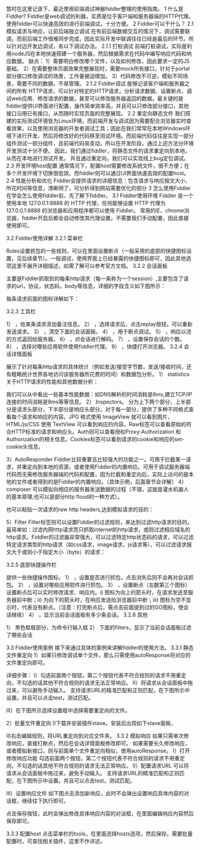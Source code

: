 暂时在这里记录下，最近使用前端调试神器fiddler整理的使用指南。
1	什么是Fiddler?
Fiddler是web调试的利器，实质是位于客户端和服务器端的HTTP代理。使用fiddler可以快速高效的进行前端调试，十分方便。
2	Fiddler可以干什么？
2.1	模拟请求与响应，让前后端独立调试
在有前后端数据交互的情况下，调试需要联调，而前后端工作很难同步完成，因此实际开发中联调往往已经是最后的环节。所以针对边开发边调试，有以下调试办法。
2.1.1	打桩调试
前端打桩调试，实际是利用nodeJS在本地快速搭建一个服务器，然后根据需求在代码中编写响应代码和响应数据。
缺点：
1）需要明白修改哪个文件，以及如何修改，因此要求一定的JS基础。
2）在需要整体页面效果完整展现时，需要mock所有接口，针对于portal部分接口修改调试的场景，工作量被迫增加。
3）代码修改不可逆，模拟不同场景，需要不同的数据，不易管理。
2.1.2	Fiddler调试
能够记录客户端和服务器之间的所有 HTTP请求，可以针对特定的HTTP请求，分析请求数据、设置断点、调试web应用、修改请求的数据，甚至可以修改服务器返回的数据。最关键的是fiddler提供UI界面进行配置，操作简单效率高，并且可以只修改部分接口，其他接口沿用已有接口，从而随时实现页面的完整展现。
2.2	重定向静态文件
我们搭建的实际测试环境皆为Linux环境，而前端开发与调试因为需要配合浏览器实时查看效果，以及使用浏览器的开发者调试工具；因此在我们常常在本地Windows环境下进行开发，然后将修改好的代码移至测试环境。而前端代码往往是实现一部分组件测试一部分组件，且前端代码易变动，所以在开发阶段，通过上述方法分环境开发测试十分不便。
因此，我们通过fiddler，将静态文件的请求重定向到本地，从而在本地进行测试开发。
并且通过重定向，我们可以实现线上bug定位调试。
2.3	开发环境host配置
	通常情况下，配置host需要修改系统文件，很不方便；在多个开发环境下切换很低效。而fiddler则可以通过UI界面快速高效的配置host。
2.4	性能分析和优化
Fiddler会提供请求的详细信息：包含请求与响应报文大小，所花时间等信息，清晰明了，可分析得到网站需要优化的部分
3	怎么使用Fiddler
在学会怎么使用fiddler前，先了解下fiddler。
3.1	Fiddler使用环境
Fiddler 是一个使用本地 127.0.0.1:8888 的 HTTP 代理，任何能够设置 HTTP 代理为 127.0.0.1:8888 的浏览器和应用程序都可以使用 Fiddler。
常用的IE、chrome浏览器，fiddler开启后都会自动修改其代理设置，不需要我们手动配置，因此直接使用即可。

3.2	Fiddler使用详解
3.2.1	菜单栏
 
Rules设置抓包的一些规则，可以在里面设置断点（一般采用的底部的快捷图标设置，见后续章节）。一般调试，使用界面上已经暴露的快捷图标即可，因此其他选项这里不展开详细描述，如需了解可以参考官方文档。
3.2.2	会话面板
 
主要是Fiddler抓取到的每条http请求（每一条称为一个session）,主要包含了请求的url，协议，状态码，body等信息，详细的字段含义如下图所示：
 
每条请求前面的图标详解如下：
 
3.2.3	工具栏
 
1）	 ，给某条请求添加备注信息。
2）	 ，选择请求后，点击replay按钮，可以重新发送请求。
3）	 ，清空下面的会话面板。
4）	 ，用于断点调试。
5）	 ，响应以流的方式返回给服务器。
6）	 ，对会话进行解码。
7）	 ，设置保存会话的个数。
8）	 ，选择对哪些应用软件使用fiddler代理。
9）	 ，快捷打开浏览器。
3.2.4	会话详情面板
 
展示了针对每条http请求的具体统计（例如发送/接受字节数，发送/接收时间，还有粗略统计世界各地访问该服务器所花费的时间）和数据包分析。
1）	statistics
关于HTTP请求的性能和其他数据分析：
  
我们可以从中看出一些基本性能数据：如DNS解析的时间消耗是8ms,建立TCP/IP连接的时间消耗是8ms等等信息。
2）	Inspectors。
分为上下两个部分，上半部分是请求头部分，下半部分是响应头部分。对于每一部分，提供了多种不同格式查看每个请求和响应的内容。JPG 格式使用 ImageView 就可以看到图片，HTML/js/CSS 使用 TextView 可以看到响应的内容。Raw标签可以查看原始的符合HTTP标准的请求和响应头。Auth则可以查看授权Proxy-Authorization 和 Authorization的相关信息。Cookies标签可以看到请求的cookie和响应的set-cookie头信息。
  
3）AutoResponder
Fiddler比较重要且比较强大的功能之一。可用于拦截某一请求，并重定向到本地的资源，或者使用Fiddler的内置响应。可用于调试服务器端代码而无需修改服务器端的代码和配置，因为拦截和重定向后，实际上访问的是本地的文件或者得到的是Fiddler的内置响应。（具体示例，后面章节会详解）
4）composer
可以模拟向相应的服务器发送数据的过程（不错，这就是灌水机器人的基本原理,也可以是部分http flood的一种方式）。
 
也可以粘贴一次请求的raw http headers,达到模拟请求的目的：
 
5）Filter
Filter标签则可以设置Fiddler的过滤规则，来达到过滤http请求的目的。最简单如：过滤内网http请求而只抓取internet的http请求，或则过滤相应域名的http请求。Fiddler的过滤器非常强大，可以过滤特定http状态码的请求，可以过滤特定请求类型的http请求（如css请求，image请求，js请求等），可以过滤请求报文大于或则小于指定大小（byte）的请求：
 
3.2.5	底部快捷操作栏
 
提供一些快捷操作图标。
1） ，设置是否进行抓包，点击消失后则不会再对会话抓包。
2） ，设置对哪些应用软件进行抓包。
3） ，设置断点（左数第三个图标）设置断点后可以实时修改请求、响应内。i) 图标为向上的箭头时，在请求发送至服务器前中断；ii) 为向下的箭头时，在响应发送给浏览器前中断；iii) 图标为空不显示时，代表没有断点。（注意：打完断点后，需点击前面提到过的GO图标，使会话继续）
4） ，显示当前会话面板有多少条会话。
3.2.6	其他
 
1）	黑色框框部分，为命令行输入框
2）	下面的filters，显示了当前会话面板过滤了哪些会话

3.3	Fiddler使用案例
接下来通过具体的案例来讲解fiddler的使用方法。
3.3.1	静态文件重定向
1）如果只修改调试单个文件，那么只需使用autoResponse将对应的文件重定向即可。
 
详细步骤：
I）勾选前面两个按钮，第二个按钮代表不符合规则的请求不用重定向，不勾选的话其他不符合规则的请求无法正常响应。 
II）将请求从会话面板中拖过来，可以避免手动输入。
支持请求URL的精准匹配和正则匹配，在下图所示中设置。并且可以点击test，测试匹配。
 

III）在下图所示选择设置框中选择需要重定向的文件。 

2）批量文件重定向
I)下载并安装插件stave。安装后出现如下stave面板，
 
II)右击编辑规则，将URL重定向到对应文件夹。
3.3.2	模拟响应
如果只需单次修改响应，直接打断点，然后在会话详情面板修改即可。
如果需要长久修改响应，或者模拟新接口，则与前面单个文件重定向相似，使用autoResponse。
I）打开修改响应功能
勾选前面两个按钮，第二个按钮代表不符合规则的请求不用重定向，不勾选的话其他不符合规则的请求无法正常响应。 
II）配置请求URL
可以将请求从会话面板中拖过来，避免手动输入。
支持请求URL的精准匹配和正则匹配，在下图所示中设置。并且可以点击test，测试匹配。
 

III）设置响应文件
如下图点击添加新响应，此时不会弹出设置响应具体内容的对话框，继续往下执行即可。
 
点击保存按钮，此时会弹出修改具体响应内容的对话框，在里面编辑响应内容然后保存即可。
 
 
3.3.3	配置host
点击菜单栏的tools，在里面选择hosts选项，然后保存。需要批量配置时，可查找相关插件，这里不作详述。
 
